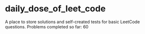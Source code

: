 # daily_dose_of_leet_code

A place to store solutions and self-created tests for basic LeetCode questions. Problems completed so far: 60
